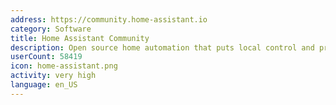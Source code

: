 ```yaml
---
address: https://community.home-assistant.io
category: Software
title: Home Assistant Community
description: Open source home automation that puts local control and privacy first.
userCount: 58419
icon: home-assistant.png
activity: very high
language: en_US
---
```

